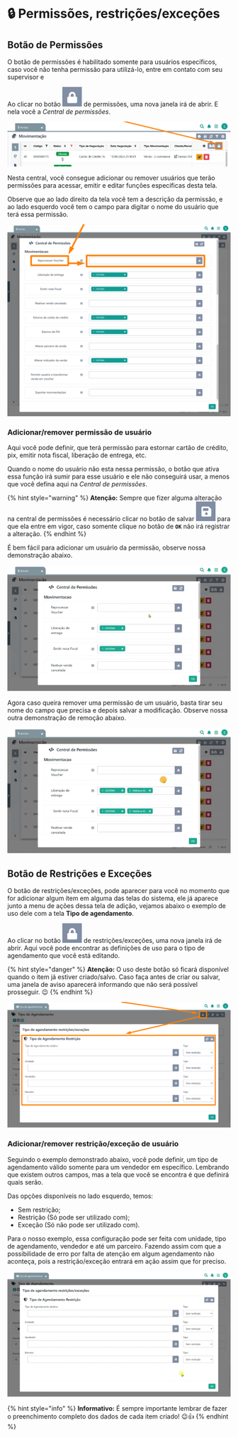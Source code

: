# 🔒 Permissões, restrições/exceções

## Botão de Permissões

O botão de permissões é habilitado somente para usuários específicos, caso você não tenha permissão para utilizá-lo, entre em contato com seu supervisor e 


Ao clicar no botão <img src="/erp-v2/assets/icon_cadeado.png" alt="" data-size="line"> de permissões, uma nova janela irá de abrir. E nela você a *Central de permissões*.

![](/erp-v2/assets/funcionalidades/comercial/aba_vendas_menu_btn_permissoes.png)

Nesta central, você consegue adicionar ou remover usuários que terão permissões para acessar, emitir e editar funções específicas desta tela.

Observe que ao lado direito da tela você tem a descrição da permissão, e ao lado esquerdo você tem o campo para digitar o nome do usuário que terá essa permissão.

![](/erp-v2/assets/funcionalidades/comercial/aba_vendas_menu_btn_permissoes_janela.png)

### Adicionar/remover permissão de usuário

Aqui você pode definir, que terá permissão para estornar cartão de crédito, pix, emitir nota fiscal, liberação de entrega, etc.

Quando o nome do usuário não esta nessa permissão, o botão que ativa essa função irá sumir para esse usuário e ele não conseguirá usar, a menos que você defina aqui na *Central de permissões*.

{% hint style="warning" %}
**Atenção:** Sempre que fizer alguma alteração na central de permissões é necessário clicar no botão de salvar <img src="/erp-v2/assets/icon_salvar.png" alt="" data-size="line"> para que ela entre em vigor, caso somente clique no botão de **`OK`** não irá registrar a alteração.
{% endhint %}

É bem fácil para adicionar um usuário da permissão, observe nossa demonstração abaixo. 

![](/erp-v2/assets/funcionalidades/comercial/aba_vendas_menu_btn_permissoes_janela_add_user.gif)

Agora caso queira remover uma permissão de um usuário, basta tirar seu nome do campo que precisa e depois salvar a modificação. Observe nossa outra demonstração de remoção abaixo.

![](/erp-v2/assets/funcionalidades/comercial/aba_vendas_menu_btn_permissoes_janela_remove_user.gif)


## Botão de Restrições e Exceções

O botão de restrições/exceções, pode aparecer para você no momento que for adicionar algum item em alguma das telas do sistema, ele já aparece junto a menu de ações dessa tela de adição, vejamos abaixo o exemplo de uso dele com a tela **Tipo de agendamento**.

Ao clicar no botão <img src="/erp-v2/assets/icon_cadeado.png" alt="" data-size="line"> de restrições/exceções, uma nova janela irá de abrir. Aqui você pode encontrar as definições de uso para o tipo de agendamento que você está editando.

{% hint style="danger" %}
**Atenção:** O uso deste botão só ficará disponível quando o item já estiver criado/salvo. Caso faça antes de criar ou salvar, uma janela de aviso aparecerá informando que não será possível prosseguir. 😉
{% endhint %}

![](/erp-v2/assets/funcionalidades/agendamentos/aba_tipo_btn_restricao.png)

### Adicionar/remover restrição/exceção de usuário

Seguindo o exemplo demonstrado abaixo, você pode definir, um tipo de agendamento válido somente para um vendedor em específico. Lembrando que existem outros campos, mas a tela que você se encontra é que definirá quais serão.

Das opções disponíveis no lado esquerdo, temos:

- Sem restrição;
- Restrição (Só pode ser utilizado com);
- Exceção (Só não pode ser utilizado com).

Para o nosso exemplo, essa configuração pode ser feita com unidade, tipo de agendamento, vendedor e até um parceiro. Fazendo assim com que a possibilidade de erro por falta de atenção em algum agendamento não aconteça, pois a restrição/exceção entrará em ação assim que for preciso.

![](/erp-v2/assets/funcionalidades/agendamentos/aba_tipo_btn_restricao.gif)

{% hint style="info" %}
**Informativo:** É sempre importante lembrar de fazer o preenchimento completo dos dados de cada item criado! 😉👍
{% endhint %}